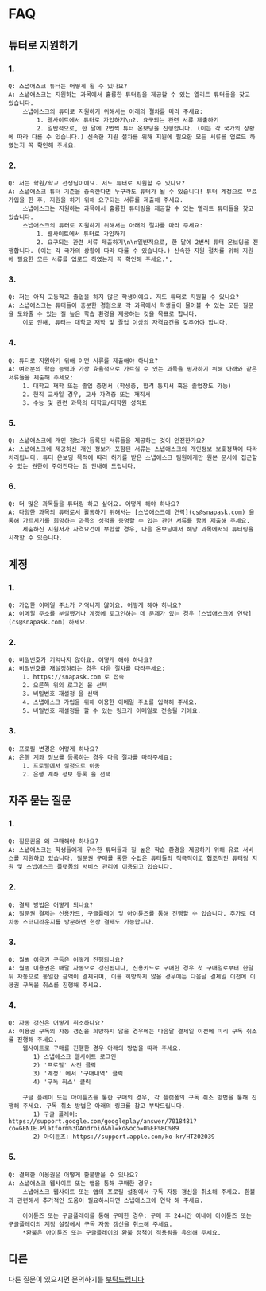 # FAQ

## 튜터로 지원하기

### 1. 
    Q: 스냅애스크 튜터는 어떻게 될 수 있나요?
    A: 스냅애스크는 지원하는 과목에서 훌륭한 튜터링을 제공할 수 있는 엘리트 튜터들을 찾고 있습니다. 
        스냅애스크의 튜터로 지원하기 위해서는 아래의 절차를 따라 주세요:
            1. 웹사이트에서 튜터로 가입하기\n2. 요구되는 관련 서류 제출하기
            2. 일반적으로, 한 달에 2번씩 튜터 온보딩을 진행합니다. (이는 각 국가의 상황에 따라 다를 수 있습니다.) 신속한 지원 절차를 위해 지원에 필요한 모든 서류를 업로드 하였는지 꼭 확인해 주세요.

### 2. 
    Q: 저는 학원/학교 선생님이에요. 저도 튜터로 지원할 수 있나요?
    A: 스냅애스크 튜터 기준을 충족한다면 누구라도 튜터가 될 수 있습니다! 튜터 계정으로 무료 가입을 한 후, 지원을 하기 위해 요구되는 서류를 제출해 주세요. 
        스냅애스크는 지원하는 과목에서 훌륭한 튜터링을 제공할 수 있는 엘리트 튜터들을 찾고 있습니다.
        스냅애스크의 튜터로 지원하기 위해서는 아래의 절차를 따라 주세요:
            1. 웹사이트에서 튜터로 가입하기
            2. 요구되는 관련 서류 제출하기\n\n일반적으로, 한 달에 2번씩 튜터 온보딩을 진행합니다. (이는 각 국가의 상황에 따라 다를 수 있습니다.) 신속한 지원 절차를 위해 지원에 필요한 모든 서류를 업로드 하였는지 꼭 확인해 주세요.",

### 3.
    Q: 저는 아직 고등학교 졸업을 하지 않은 학생이에요. 저도 튜터로 지원할 수 있나요?
    A: 스냅애스크는 튜터들이 충분한 경험으로 각 과목에서 학생들이 물어볼 수 있는 모든 질문을 도와줄 수 있는 질 높은 학습 환경을 제공하는 것을 목표로 합니다. 
        이로 인해, 튜터는 대학교 재학 및 졸업 이상의 자격요건을 갖추어야 합니다.

### 4. 
    Q: 튜터로 지원하기 위해 어떤 서류를 제출해야 하나요?
    A: 여러분의 학습 능력과 가장 효율적으로 가르칠 수 있는 과목을 평가하기 위해 아래와 같은 서류들을 제출해 주세요:
        1. 대학교 재학 또는 졸업 증명서 (학생증, 합격 통지서 혹은 졸업장도 가능)
        2. 현직 교사일 경우, 교사 자격증 또는 재직서
        3. 수능 및 관련 과목의 대학교/대학원 성적표

### 5.
    Q: 스냅애스크에 개인 정보가 등록된 서류들을 제공하는 것이 안전한가요?
    A: 스냅애스크에 제공하신 개인 정보가 포함된 서류는 스냅애스크의 개인정보 보호정책에 따라 처리됩니다. 튜터 온보딩 목적에 따라 허가를 받은 스냅애스크 팀원에게만 원본 문서에 접근할 수 있는 권한이 주어진다는 점 안내해 드립니다.

### 6.
    Q: 더 많은 과목들을 튜터링 하고 싶어요. 어떻게 해야 하나요?
    A: 다양한 과목의 튜터로서 활동하기 위해서는 [스냅애스크에 연락](cs@snapask.com) 을 통해 가르치기를 희망하는 과목의 성적을 증명할 수 있는 관련 서류를 함께 제출해 주세요. 
        제출하신 지원서가 자격요건에 부합할 경우, 다음 온보딩에서 해당 과목에서의 튜터링을 시작할 수 있습니다.

## 계정

### 1. 
    Q: 가입한 이메일 주소가 기억나지 않아요. 어떻게 해야 하나요?
    A: 이메일 주소를 분실했거나 계정에 로그인하는 데 문제가 있는 경우 [스냅애스크에 연락](cs@snapask.com) 하세요.

### 2. 
    Q: 비밀번호가 기억나지 않아요. 어떻게 해야 하나요?
    A: 비밀번호를 재설정하려는 경우 다음 절차를 따라주세요:
        1. https://snapask.com 로 접속
        2. 오른쪽 위의 로그인 을 선택 
        3. 비밀번호 재설정 을 선택
        4. 스냅애스크 가입을 위해 이용한 이메일 주소를 입력해 주세요. 
        5. 비밀번호 재설정을 할 수 있는 링크가 이메일로 전송될 거에요.

### 3. 
    Q: 프로필 변경은 어떻게 하나요?
    A: 은행 계좌 정보를 등록하는 경우 다음 절차를 따라주세요:
        1. 프로필에서 설정으로 이동
        2. 은행 계좌 정보 등록 을 선택

## 자주 묻는 질문

### 1. 
    Q: 질문권을 왜 구매해야 하나요? 
    A: 스냅애스크는 학생들에게 우수한 튜터들과 질 높은 학습 환경을 제공하기 위해 유료 서비스를 지원하고 있습니다. 질문권 구매를 통한 수입은 튜터들의 적극적이고 협조적인 튜터링 지원 및 스냅애스크 플랫폼의 서비스 관리에 이용되고 있습니다.

### 2. 
    Q: 결제 방법은 어떻게 되나요?
    A: 질문권 결제는 신용카드, 구글플레이 및 아이튠즈를 통해 진행할 수 있습니다. 추가로 대치동 스터디라운지를 방문하면 현장 결제도 가능합니다.

### 3. 
    Q: 월별 이용권 구독은 어떻게 진행되나요?
    A: 월별 이용권은 매달 자동으로 갱신됩니다, 신용카드로 구매한 경우 첫 구매일로부터 한달 뒤 자동으로 동일한 금액이 결제되며, 이를 희망하지 않을 경우에는 다음달 결제일 이전에 이용권 구독을 취소를 진행해 주세요.

### 4. 
    Q: 자동 갱신은 어떻게 취소하나요?
    A: 이용권 구독의 자동 갱신을 희망하지 않을 경우에는 다음달 결제일 이전에 미리 구독 취소를 진행해 주세요. 
        웹사이트로 구매를 진행한 경우 아래의 방법을 따라 주세요.
           1) 스냅에스크 웹사이트 로그인
           2) '프로필' 사진 클릭
           3) '계정' 에서 '구매내역' 클릭 
           4) '구독 취소' 클릭 

        구글 플레이 또는 아이튠즈를 통한 구매의 경우, 각 플랫폼의 구독 취소 방법을 통해 진행해 주세요. 구독 취소 방법은 아래의 링크를 참고 부탁드립니다.
           1) 구글 플레이: https://support.google.com/googleplay/answer/7018481?co=GENIE.Platform%3DAndroid&hl=ko&oco=0%EF%BC%89
           2) 아이튠즈: https://support.apple.com/ko-kr/HT202039

### 5. 
    Q: 결제한 이용권은 어떻게 환불받을 수 있나요?
    A: 스냅애스크 웹사이트 또는 앱을 통해 구매한 경우: 
        스냅애스크 웹사이트 또는 앱의 프로필 설정에서 구독 자동 갱신을 취소해 주세요. 환불과 관련해서 추가적인 도움이 필요하시다면 스냅애스크에 연락 해 주세요.
        
        아이튠즈 또는 구글플레이를 통해 구매한 경우: 구매 후 24시간 이내에 아이튠즈 또는 구글플레이의 계정 설정에서 구독 자동 갱신을 취소해 주세요.
        *환불은 아이튠즈 또는 구글플레이의 환불 정책이 적용됨을 유의해 주세요.

## 다른
다른 질문이 있으시면 문의하기를 [부탁드립니다](cs@snapask.com)